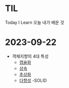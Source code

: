 # TIL
Today I Learn 오늘 내가 배운 것

# 2023-09-22
- 객체지향의 4대 특성
  - [캡슐화](캡슐화.md)
  - [상속](상속.md)
  - [추상화](추상화.md)
  - [다향성](다형성.md)
-SOLID  
